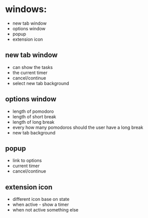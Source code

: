# windows:

* new tab window
* options window
* popup
* extension icon

## new tab window

* can show the tasks
* the current timer
* cancel/continue
* select new tab background

## options window

* length of pomodoro
* length of short break
* length of long break
* every how many pomodoros should the user have a long break
* new tab background

## popup

* link to options
* current timer
* cancel/continue

## extension icon

* different icon base on state
* when active - show a timer
* when not active something else
